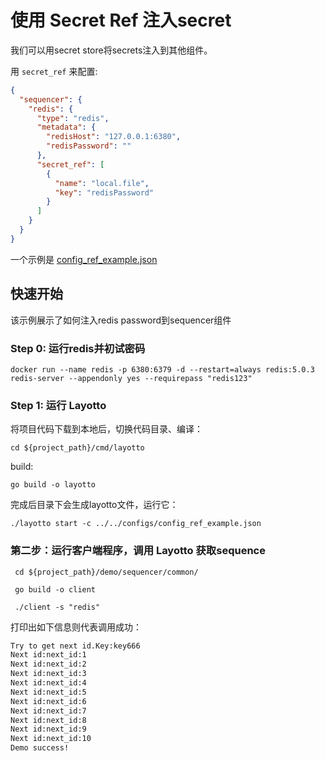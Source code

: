 # 使用 Secret Ref 注入secret

我们可以用secret store将secrets注入到其他组件。

用 `secret_ref` 来配置:

```json
{
  "sequencer": {
    "redis": {
      "type": "redis",
      "metadata": {
        "redisHost": "127.0.0.1:6380",
        "redisPassword": ""
      },
      "secret_ref": [
        {
          "name": "local.file",
          "key": "redisPassword"
        }
      ]
    }
  }
}
```

一个示例是 [config_ref_example.json](https://github.com/mosn/layotto/blob/main/configs/config_ref_example.json)

## 快速开始

该示例展示了如何注入redis password到sequencer组件


### Step 0:  运行redis并初试密码

```shell
docker run --name redis -p 6380:6379 -d --restart=always redis:5.0.3 redis-server --appendonly yes --requirepass "redis123"
```

### Step 1:  运行 Layotto

将项目代码下载到本地后，切换代码目录、编译：

```shell
cd ${project_path}/cmd/layotto
```

build:

```shell @if.not.exist layotto
go build -o layotto
```

完成后目录下会生成layotto文件，运行它：

```shell @background
./layotto start -c ../../configs/config_ref_example.json
```

### 第二步：运行客户端程序，调用 Layotto 获取sequence

```shell
 cd ${project_path}/demo/sequencer/common/
```

```shell @if.not.exist client
 go build -o client
```

```shell
 ./client -s "redis"
```

打印出如下信息则代表调用成功：

```bash
Try to get next id.Key:key666 
Next id:next_id:1 
Next id:next_id:2 
Next id:next_id:3 
Next id:next_id:4 
Next id:next_id:5 
Next id:next_id:6 
Next id:next_id:7 
Next id:next_id:8 
Next id:next_id:9 
Next id:next_id:10 
Demo success!

```